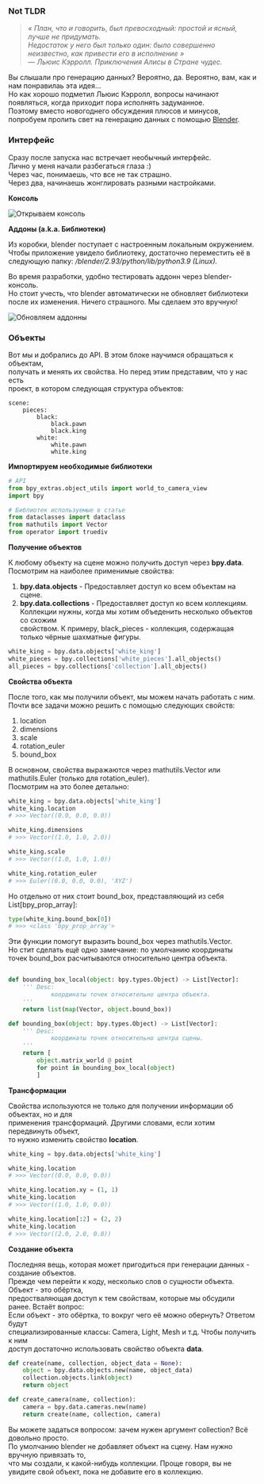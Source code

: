 ### Not TLDR

> *« План, что и говорить, был превосходный: простой и ясный, лучше не придумать.    
> Недостаток у него был только один: было совершенно неизвестно, как привести его в исполнение »   
> — Льюис Кэрролл. Приключения Алисы в Стране чудес.*

Вы слышали про генерацию данных? Вероятно, да. Вероятно, вам, как и нам понравилаь эта идея...   
Но как хорошо подметил Льюис Кэрролл, вопросы начинают появляться, когда приходит пора исполнять задуманное.   
Поэтому вместо новогоднего обсуждения плюсов и минусов, попробуем пролить свет на генерацию данных c помощью [Blender](https://www.blender.org/).


### Интерфейс

Сразу после запуска нас встречает необычный интерфейс.   
Лично у меня начали разбегаться глаза :)   
Через час, понимаешь, что все не так страшно.   
Через два, начинаешь жонглировать разными настройками.


**Консоль**

![Открываем консоль](https://github.com/gleb-papchihin/git_crash/blob/master/open.gif)


**Аддоны (a.k.a. Библиотеки)**

Из коробки, blender поступает с настроенным локальным окружением.   
Чтобы приложение увидело библиотеку, достаточно переместить её в   
следующую папку: */blender/2.93/python/lib/python3.9 (Linux).*

Во время разработки, удобно тестировать аддонн через blender-консоль.   
Но стоит учесть, что blender автоматически не обновляет библиотеки    
после их изменения. Ничего страшного. Мы сделаем это вручную!   

![Обновляем аддонны](https://github.com/gleb-papchihin/git_crash/blob/master/reload.png)


### Объекты

Вот мы и добрались до API. В этом блоке научимся обращаться к объектам,   
получать и менять их свойства. Но перед этим представим, что у нас есть    
проект, в котором следующая структура объектов:

```
scene:
    pieces:
        black:
            black.pawn
            black.king
        white:
            white.pawn
            white.king
```

**Импортируем необходимые библиотеки**

``` python
# API
from bpy_extras.object_utils import world_to_camera_view
import bpy

# Библиотек используемые в статье
from dataclasses import dataclass
from mathutils import Vector
from operator import truediv
```

**Получение объектов**

К любому объекту на сцене можно получить доступ через **bpy.data**.   
Посмотрим на наиболее применимые свойства:
1. **bpy.data.objects** - Предоставляет доступ ко всем объектам на сцене.
2. **bpy.data.collections** - Предоставляет доступ ко всем коллекциям.    
Коллекции нужны, когда мы хотим объеденить несколько объектов со схожим   
свойством. К примеру, black_pieces - коллекция, содержащая только чёрные шахматные фигуры.

``` python
white_king = bpy.data.objects['white_king']
white_pieces = bpy.collections['white_pieces'].all_objects()
all_pieces = bpy.collections['collection'].all_objects()
```

**Cвойства объекта**


После того, как мы получили объект, мы можем начать работать с ним.   
Почти все задачи можно решить с помощью следующих свойств:   
1. location
2. dimensions
3. scale
4. rotation_euler
5. bound_box

В основном, свойства выражаются через mathutils.Vector или mathutils.Euler (только для rotation_euler).   
Посмотрим на это более детально:

``` python
white_king = bpy.data.objects['white_king']
white_king.location
# >>> Vector((0.0, 0.0, 0.0))

white_king.dimensions
# >>> Vector((1.0, 1.0, 2.0))

white_king.scale
# >>> Vector((1.0, 1.0, 1.0))

white_king.rotation_euler
# >>> Euler((0.0, 0.0, 0.0), 'XYZ')
```

Но отдельно от них стоит bound_box, представляющий из себя List[bpy_prop_array]:

``` python
type(white_king.bound_box[0])
# >>> <class 'bpy_prop_array'>
```

Эти функции помогут выразить bound_box через mathutils.Vector.   
Но стит сделать ещё одно замечание: по умолчанию координаты    
точек bound_box расчитываются относительно центра объекта.

``` python

def bounding_box_local(object: bpy.types.Object) -> List[Vector]:
    ''' Desc:
            координаты точек относительно центра объекта.
    '''
    return list(map(Vector, object.bound_box))

def bounding_box(object: bpy.types.Object) -> List[Vector]:
    ''' Desc:
            координаты точек относительно центра сцены.
    '''
    return [
        object.matrix_world @ point 
        for point in bounding_box_local(object)
        ]
```

**Трансформации**

Свойства используются не только для получении информации об объектах, но и для   
применения трансформаций. Другими словами, если хотим передвинуть объект,    
то нужно изменить свойство **location**.

``` python
white_king = bpy.data.objects['white_king']

white_king.location
# >>> Vector((0.0, 0.0, 0.0))

white_king.location.xy = (1, 1)
white_king.location
# >>> Vector((1.0, 1.0, 0.0))

white_king.location[:2] = (2, 2)
white_king.location
# >>> Vector((2.0, 2.0, 0.0))
```

**Создание объекта**
 
Последняя вещь, которая может пригодиться при генерации данных - создание объектов.   
Прежде чем перейти к коду, несколько слов о сущности объекта. Объект - это обёртка,   
предостваляющая доступ к тем свойствам, которые мы обсудили ранее. Встаёт вопрос:   
Если объект - это обёртка, то вокруг чего её можно обернуть? Ответом будут   
специализированные классы: Camera, Light, Mesh и т.д. Чтобы получить к ним   
доступ достаточно использовать свойство объекта **data**.   
 
``` python
def create(name, collection, object_data = None):
    object = bpy.data.objects.new(name, object_data) 
    collection.objects.link(object)
    return object

def create_camera(name, collection):
    camera = bpy.data.cameras.new(name)
    return create(name, collection, camera)
```

Вы можете задаться вопросом: зачем нужен аргумент collection? Всё довольно просто.   
По умолчанию blender не добавляет объект на сцену. Нам нужно вручную привязать то,    
что мы создали, к какой-нибудь коллекции. Проще говоря, вы не увидите свой объект,
пока не добавите его в коллекцию.
